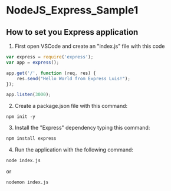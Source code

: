 # NodeJS_Express_Sample1

## How to set you Express application

1. First open VSCode and create an "index.js" file with this code

```javascript
var express = require('express');
var app = express();

app.get('/', function (req, res) { 
    res.send("Hello World from Express Luis!");
});

app.listen(3000);
```

2. Create a package.json file with this command:

```
npm init -y
```

3. Install the "Express" dependency typing this command:

```javascript
npm install express
```

4. Run the application with the following command:

```
node index.js
```

or

```
nodemon index.js
```

